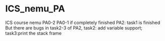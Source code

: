 # ICS_nemu_PA
ICS course nemu PA0-2
PA0-1 if completely finished
PA2: task1 is finished
But there are bugs in task2-3 of PA2, task2: add variable support; task3:print the stack frame 
